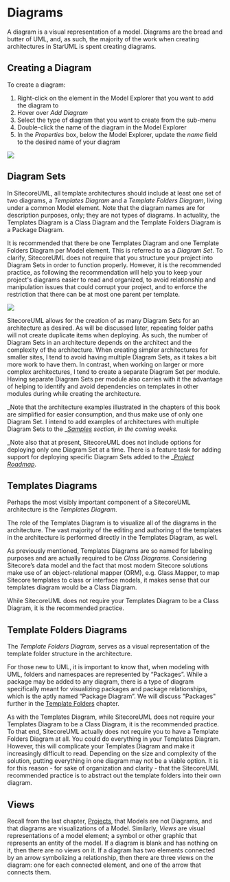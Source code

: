 # Diagrams

A diagram is a visual representation of a model. Diagrams are the bread and butter of UML, and, as such, the majority of the work when creating architectures in StarUML is spent creating diagrams.

## Creating a Diagram

To create a diagram:

1. Right-click on the element in the Model Explorer that you want to add the diagram to
2. Hover over _Add Diagram_
3. Select the type of diagram that you want to create from the sub-menu
4. Double-click the name of the diagram in the Model Explorer
5. In the _Properties_ box, below the Model Explorer, update the _name_ field to the desired name of your diagram

![](https://github.com/zkniebel/SitecoreUML/blob/master/Documentation/assets/StarUML-Diagrams-Add.png?raw=true)

## Diagram Sets

In SitecoreUML, all template architectures should include at least one set of two diagrams, a _Templates Diagram_ and a _Template Folders Diagram_, living under a common Model element. Note that the diagram names are for description purposes, only; they are not types of diagrams. In actuality, the Templates Diagram is a Class Diagram and the Template Folders Diagram is a Package Diagram.

It is recommended that there be one Templates Diagram and one Template Folders Diagram per Model element. This is referred to as a _Diagram Set_. To clarify, SitecoreUML does not require that you structure your project into Diagram Sets in order to function properly. However, it is the recommended practice, as following the recommendation will help you to keep your project's diagrams easier to read and organized, to avoid relationship and manipulation issues that could corrupt your project, and to enforce the restriction that there can be at most one parent per template.

![](https://github.com/zkniebel/SitecoreUML/blob/master/Documentation/assets/StarUML-Diagrams-DiagramSet.png?raw=true)

SitecoreUML allows for the creation of as many Diagram Sets for an architecture as desired. As will be discussed later, repeating folder paths will not create duplicate items when deploying. As such, the number of Diagram Sets in an architecture depends on the architect and the complexity of the architecture. When creating simpler architectures for smaller sites, I tend to avoid having multiple Diagram Sets, as it takes a bit more work to have them. In contrast, when working on larger or more complex architectures, I tend to create a separate Diagram Set per module. Having separate Diagram Sets per module also carries with it the advantage of helping to identify and avoid dependencies on templates in other modules during while creating the architecture.

_Note that the architecture examples illustrated in the chapters of this book are simplified for easier consumption, and thus make use of only one Diagram Set. I intend to add examples of architectures with multiple Diagram Sets to the _[_Samples_](/Samples) _section, in the coming weeks._

_Note also that at present, SitecoreUML does not include options for deploying only one Diagram Set at a time. There is a feature task for adding support for deploying specific Diagram Sets added to the _[_Project Roadmap_](/chapter1.md). 

## Templates Diagrams

Perhaps the most visibly important component of a SitecoreUML architecture is the _Templates Diagram_.

The role of the Templates Diagram is to visualize all of the diagrams in the architecture. The vast majority of the editing and authoring of the templates in the architecture is performed directly in the Templates Diagram, as well.

As previously mentioned, Templates Diagrams are so named for labeling purposes and are actually required to be _Class Diagrams_. Considering Sitecore’s data model and the fact that most modern Sitecore solutions make use of an object-relational mapper \(ORM\), e.g. Glass.Mapper, to map Sitecore templates to class or interface models, it makes sense that our templates diagram would be a Class Diagram.

While SitecoreUML does not require your Templates Diagram to be a Class Diagram, it is the recommended practice.

## Template Folders Diagrams

The _Template Folders Diagram_, serves as a visual representation of the template folder structure in the architecture.

For those new to UML, it is important to know that, when modeling with UML, folders and namespaces are represented by “Packages”. While a package may be added to any diagram, there is a type of diagram specifically meant for visualizing packages and package relationships, which is the aptly named “Package Diagram”. We will discuss "Packages" further in the [Template Folders](/guide/template-folders.md) chapter.

As with the Templates Diagram, while SitecoreUML does not require your Templates Diagram to be a Class Diagram, it is the recommended practice. To that end, SitecoreUML actually does not require you to have a Template Folders Diagram at all. You could do everything in your Templates Diagram. However, this will complicate your Templates Diagram and make it increasingly difficult to read. Depending on the size and complexity of the solution, putting everything in one diagram may not be a viable option. It is for this reason - for sake of organization and clarity - that the SitecoreUML recommended practice is to abstract out the template folders into their own diagram.

## Views

Recall from the last chapter, [Projects](/guide/creating-a-project.md), that Models are not Diagrams, and that diagrams are visualizations of a Model. Similarly, _Views_ are visual representations of a model element; a symbol or other graphic that represents an entity of the model. If a diagram is blank and has nothing on it, then there are no views on it. If a diagram has two elements connected by an arrow symbolizing a relationship, then there are three views on the diagram: one for each connected element, and one of the arrow that connects them.


